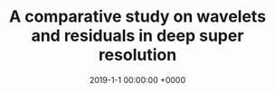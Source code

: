 ---
layout: project_single
image_path: img/publications/super_resolution/super_resolution.png
title: "A comparative study on wavelets and residuals in deep super resolution" 
conference: EI 2019
authors: Fayez Lahoud, Ruofan Zhou, Majed El Helou, Sabine Susstrunk
date: 2019-1-1 00:00:00 +0000
---